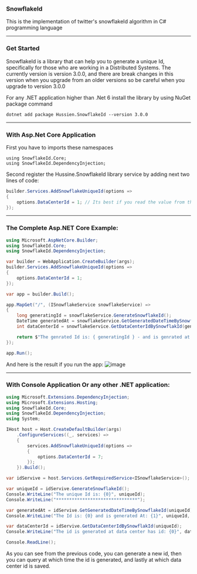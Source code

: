 ### SnowflakeId
This is the implementation of twitter's snowflakeId algorithm in C# programming language

---

### Get Started
SnowflakeId is a library that can help you to generate a unique Id, specifically for those who are working in a Distributed Systems.
The currently version is version 3.0.0, and there are break changes in this version when you upgrade from an older versions so be careful when you upgrade to version 3.0.0

For any .NET application higher than .Net 6 install the library by using NuGet package command
```
dotnet add package Hussien.SnowflakeId --version 3.0.0
```
---

### With Asp.Net Core Application

First you have to imports these namespaces
```
using SnowflakeId.Core;
using SnowflakeId.DependencyInjection;
```

Second register the Hussine.SnowflakeId library service by adding next two lines of code:
```C#
builder.Services.AddSnowflakeUniqueId(options =>
{
    options.DataCenterId = 1; // Its best if you read the value from the appsettings.json file
});
```
---

### The Complete Asp.NET Core Example:
```C#
using Microsoft.AspNetCore.Builder;
using SnowflakeId.Core;
using SnowflakeId.DependencyInjection;

var builder = WebApplication.CreateBuilder(args);
builder.Services.AddSnowflakeUniqueId(options =>
{
    options.DataCenterId = 1;
});

var app = builder.Build();

app.MapGet("/", (ISnowflakeService snowflakeService) =>
{
    long generatingId = snowflakeService.GenerateSnowflakeId();
    DateTime generatedAt = snowflakeService.GetGeneratedDateTimeBySnowflakeId(generatingId);
    int dataCenterId = snowflakeService.GetDataCenterIdBySnowflakId(generatingId);

    return $"The genrated Id is: { generatingId } - and is genrated at: { generatedAt } - at Data Center Id: {dataCenterId}";
});

app.Run();
```

And here is the result if you run the app:
![image](https://github.com/Shoogn/SnowflakeId/assets/18530495/6d05dcd7-4a87-4fb9-86a7-bfd79aca7c80)

---
### With Console Application Or any other .NET application:
```C#
using Microsoft.Extensions.DependencyInjection;
using Microsoft.Extensions.Hosting;
using SnowflakeId.Core;
using SnowflakeId.DependencyInjection;
using System;

IHost host = Host.CreateDefaultBuilder(args)
    .ConfigureServices((_, services) =>
    {
        services.AddSnowflakeUniqueId(options =>
        {
            options.DataCenterId = 7;
        });
    }).Build();

var idServive = host.Services.GetRequiredService<ISnowflakeService>();

var uniqueId = idServive.GenerateSnowflakeId();
Console.WriteLine("The unique Id is: {0}", uniqueId);
Console.WriteLine("*******************************");

var generatedAt = idServive.GetGeneratedDateTimeBySnowflakeId(uniqueId);
Console.WriteLine("The Id is: {0} and is generated At: {1}", uniqueId, generatedAt);

var dataCenterId = idServive.GetDataCenterIdBySnowflakId(uniqueId);
Console.WriteLine("The id is generated at data center has id: {0}", dataCenterId);

Console.ReadLine();
```
As you can see from the previous code, you can generate a new id, then you can query at which time the id is generated, and lastly at which data center id is saved.
